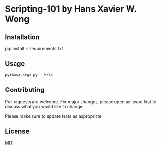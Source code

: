 # Scripting-101 by Hans Xavier W. Wong 

## Installation
pip install -r requirements.txt 

## Usage

```
python3 args.py --help 
```

## Contributing
Pull requests are welcome. For major changes, please open an issue first to discuss what you would like to change.

Please make sure to update tests as appropriate.

## License
[MIT](https://choosealicense.com/licenses/mit/)